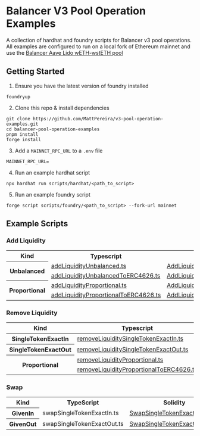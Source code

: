 # Balancer V3 Pool Operation Examples

A collection of hardhat and foundry scripts for Balancer v3 pool operations. All examples are configured to run on a local fork of Ethereum mainnet and use the [Balancer Aave Lido wETH-wstETH pool](https://balancer.fi/pools/ethereum/v3/0xc4ce391d82d164c166df9c8336ddf84206b2f812)

## Getting Started

1. Ensure you have the latest version of foundry installed

```
foundryup
```

2. Clone this repo & install dependencies

```
git clone https://github.com/MattPereira/v3-pool-operation-examples.git
cd balancer-pool-operation-examples
pnpm install
forge install
```

3. Add a `MAINNET_RPC_URL` to a `.env` file

```
MAINNET_RPC_URL=
```

4. Run an example hardhat script

```
npx hardhat run scripts/hardhat/<path_to_script>
```

5. Run an example foundry script

```
forge script scripts/foundry/<path_to_script> --fork-url mainnet
```

## Example Scripts

### Add Liquidity

  <table>
    <tr>
      <th>Kind</th>
      <th>Typescript</th>
      <th>Solidity</th>
    </tr>
    <tr>
      <th rowspan="2">Unbalanced</th>
      <td><a href="scripts/hardhat/add-liquidity/addLiquidityUnbalanced.ts">addLiquidityUnbalanced.ts</a></td>
      <td><a href="scripts/foundry/add-liquidity/AddLiquidityUnbalanced.s.sol">AddLiquidityUnbalanced.s.sol</a></td>
    </tr>
    <tr>
      <td><a href="scripts/hardhat/add-liquidity/addLiquidityUnbalancedToERC4626.ts">addLiquidityUnbalancedToERC4626.ts</a></td>
      <td><a href="scripts/foundry/add-liquidity/addLiquidityUnbalancedToERC4626.s.sol">AddLiquidityUnbalancedToERC4626.s.sol</a></td>
    </tr>
      <tr>
      <th rowspan="2">Proportional</th>
      <td><a href="scripts/hardhat/add-liquidity/addLiquidityProportional.ts">addLiquidityProportional.ts</a></td>
      <td><a href="scripts/foundry/add-liquidity/AddLiquidityProportional.s.sol">AddLiquidityProportional.s.sol</a></td>
    </tr>
    <tr>
      <td><a href="scripts/hardhat/add-liquidity/addLiquidityProportionalToERC4626.ts">addLiquidityProportionalToERC4626.ts</a></td>
      <td><a href="scripts/foundry/add-liquidity/AddLiquidityProportionalToERC4626.s.sol">AddLiquidityProportionalToERC4626.s.sol</a></td>
    </tr>
  </table>

### Remove Liquidity

<table>
  <thead>
    <th>Kind</th>
    <th>Typescript</th>
    <th>Solidity</th>
  </thead>
  <tbody>
    <tr>
        <th>SingleTokenExactIn</th>
        <td><a href="scripts/hardhat/remove-liquidity/removeLiquiditySingleTokenExactIn.ts">removeLiquiditySingleTokenExactIn.ts</a></td>
        <td><a href="scripts/foundry/remove-liquidity/RemoveLiquiditySingleTokenExactIn.s.sol">RemoveLiquiditySingleTokenExactIn.s.sol</a></td>
    </tr>
        <tr>
        <th>SingleTokenExactOut</th>
        <td><a href="scripts/hardhat/remove-liquidity/removeLiquiditySingleTokenExactOut.ts">removeLiquiditySingleTokenExactOut.ts</a></td>
        <td><a href="scripts/foundry/remove-liquidity/RemoveLiquiditySingleTokenExactOut.s.sol">RemoveLiquiditySingleTokenExactOut.s.sol</a></td>
    </tr>
        <tr>
        <th rowspan="2">Proportional</th>
        <td><a href="scripts/hardhat/remove-liquidity/removeLiquidityProportional.ts">removeLiquidityProportional.ts</a></td>
        <td><a href="scripts/foundry/remove-liquidity/RemoveLiquidityProportional.s.sol">RemoveLiquidityProportional.s.sol</a></td>
    </tr>
    <tr>
        <td><a href="scripts/hardhat/remove-liquidity/removeLiquidityProportionalToERC4626.ts">removeLiquidityProportionalToERC4626.ts</a></td>
        <td><a href="scripts/foundry/remove-liquidity/RemoveLiquidityProportionalToERC4626.s.sol">RemoveLiquidityProportionalToERC4626.s.sol</a></td>
    </tr>
  </tbody>
</table>

### Swap

<table>
  <tr>
    <th>Kind</th>
    <th>TypeScript</th>
    <th>Solidity</th>
  </tr>
  <tr>
    <th>GivenIn</th>
    <td>swapSingleTokenExactIn.ts</td>
    <td><a href="scripts/foundry/swap/SwapSingleTokenExactIn.s.sol">SwapSingleTokenExactIn.s.sol</a></td>
  </tr>
  <tr>
    <th>GivenOut</th>
    <td>swapSingleTokenExactOut.ts</td>
    <td><a href="scripts/foundry/swap/SwapSingleTokenExactOut.s.sol">SwapSingleTokenExactOut.s.sol</a></td>

</table>
